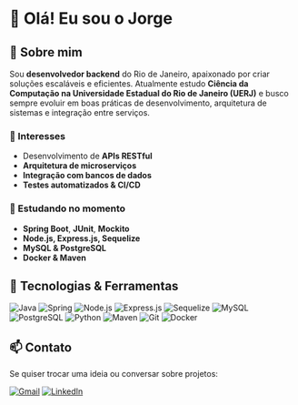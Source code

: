 # 👋 Olá! Eu sou o Jorge

## 🚀 Sobre mim

Sou **desenvolvedor backend** do Rio de Janeiro, apaixonado por criar soluções escaláveis e eficientes.
Atualmente estudo **Ciência da Computação na Universidade Estadual do Rio de Janeiro (UERJ)** e busco sempre evoluir em boas práticas de desenvolvimento, arquitetura de sistemas e integração entre serviços.

### 🔭 Interesses

* Desenvolvimento de **APIs RESTful**
* **Arquitetura de microserviços**
* **Integração com bancos de dados**
* **Testes automatizados & CI/CD**

### 🌱 Estudando no momento

* **Spring Boot**, **JUnit**, **Mockito**
* **Node.js, Express.js, Sequelize**
* **MySQL & PostgreSQL**
* **Docker & Maven**

## 💼 Tecnologias & Ferramentas

![Java](https://img.shields.io/badge/Java-ED8B00?style=for-the-badge\&logo=java\&logoColor=white)
![Spring](https://img.shields.io/badge/Spring-6DB33F?style=for-the-badge\&logo=spring\&logoColor=white)
![Node.js](https://img.shields.io/badge/Node.js-339933?style=for-the-badge\&logo=nodedotjs\&logoColor=white)
![Express.js](https://img.shields.io/badge/Express.js-000000?style=for-the-badge\&logo=express\&logoColor=white)
![Sequelize](https://img.shields.io/badge/Sequelize-52B0E7?style=for-the-badge\&logo=sequelize\&logoColor=white)
![MySQL](https://img.shields.io/badge/MySQL-4479A1?style=for-the-badge\&logo=mysql\&logoColor=white)
![PostgreSQL](https://img.shields.io/badge/PostgreSQL-336791?style=for-the-badge\&logo=postgresql\&logoColor=white)
![Python](https://img.shields.io/badge/Python-3776AB?style=for-the-badge\&logo=python\&logoColor=white)
![Maven](https://img.shields.io/badge/Maven-C71A36?style=for-the-badge\&logo=apache-maven\&logoColor=white)
![Git](https://img.shields.io/badge/Git-F05032?style=for-the-badge\&logo=git\&logoColor=white)
![Docker](https://img.shields.io/badge/Docker-2496ED?style=for-the-badge\&logo=docker\&logoColor=white)

## 📫 Contato

Se quiser trocar uma ideia ou conversar sobre projetos:

[![Gmail](https://img.shields.io/badge/-jorge.gdoliveira8@gmail.com-c14438?style=for-the-badge\&logo=Gmail\&logoColor=white)](mailto:jorge.gdoliveira8@gmail.com)
[![LinkedIn](https://img.shields.io/badge/-LinkedIn-blue?style=for-the-badge\&logo=Linkedin\&logoColor=white)](https://www.linkedin.com/in/jorgegdoliveira)
